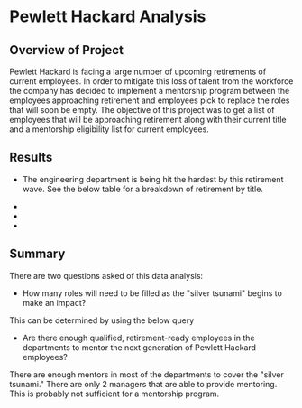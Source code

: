# Pewlett Hackard Analysis

## Overview of Project

Pewlett Hackard is facing a large number of upcoming retirements of current employees. In order to mitigate this loss of talent from the workforce the company has decided to implement a mentorship program between the employees approaching retirement and employees pick to replace the roles that will soon be empty. The objective of this project was to get a list of employees that will be approaching retirement along with their current title and a mentorship eligibility list for current employees.

## Results

* The engineering department is being hit the hardest by this retirement wave. See the below table for a breakdown of retirement by title.

* 

*

*

## Summary

There are two questions asked of this data analysis:

* How many roles will need to be filled as the "silver tsunami" begins to make an impact?

This can be determined by using the below query

* Are there enough qualified, retirement-ready employees in the departments to mentor the next generation of Pewlett Hackard employees?

There are enough mentors in most of the departments to cover the "silver tsunami." There are only 2 managers that are able to provide mentoring. This is probably not sufficient for a mentorship program.
